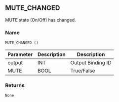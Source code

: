 ## MUTE\_CHANGED

MUTE state (On/Off) has changed.


### Name

`MUTE_CHANGED ()`


| Parameter | Description | Description       |
| --------- | ----------- | ----------------- |
| output    | INT         | Output Binding ID |
| MUTE      | BOOL        | True/False        |


### Returns

`None`